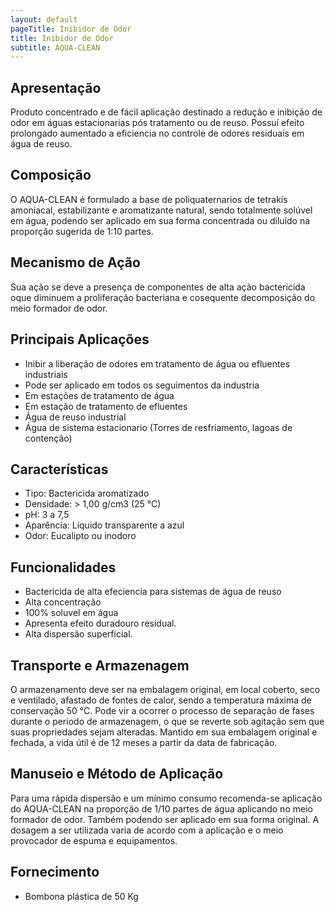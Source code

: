 ```yaml
---
layout: default
pageTitle: Inibidor de Odor
title: Inibidor de Odor
subtitle: AQUA-CLEAN
---
```



## Apresentação
Produto concentrado e de fácil aplicação destinado a redução e inibição de odor em águas estacionarias pós tratamento ou de reuso.
Possuí efeito prolongado aumentado a eficiencia no controle de odores residuais em água de reuso.

## Composição
O AQUA-CLEAN é formulado a base de poliquaternarios de tetrakis amoniacal, estabilizante e aromatizante natural,  sendo totalmente solúvel em água, podendo ser aplicado em sua forma concentrada ou diluido na proporção sugerida de 1:10 partes.

## Mecanismo de Ação

Sua ação se deve a presença de componentes de alta ação bactericida oque diminuem a proliferação bacteriana e cosequente decomposição do meio formador de odor.  

## Principais Aplicações

- Inibir a liberação de odores em tratamento de água ou efluentes industriais
- Pode ser aplicado em todos os seguimentos da industria
- Em estações de tratamento de água
- Em estação de tratamento de efluentes
- Água de reuso industrial
- Água de sistema estacionario (Torres de resfriamento, lagoas de contenção)

## Características

- Tipo: Bactericida aromatizado
- Densidade: > 1,00 g/cm3 (25 °C)
- pH: 3 a 7,5
- Aparência: Líquido transparente a azul
- Odor: Eucalipto ou inodoro

## Funcionalidades

- Bactericida de alta efeciencia para sistemas de água de reuso
- Alta concentração
- 100% soluvel em água
- Apresenta efeito duradouro residual.
- Alta dispersão superficial.

## Transporte e Armazenagem
O armazenamento deve ser na embalagem original, em local coberto, seco e ventilado, afastado de fontes de calor, sendo a temperatura máxima de conservação 50 °C. 
Pode vir a ocorrer o processo de separação de fases durante o período de armazenagem, o que se reverte sob agitação sem que suas propriedades sejam alteradas. 
Mantido em sua embalagem original e fechada, a vida útil é de 12 meses a partir da data de  fabricação.

## Manuseio e Método de Aplicação
Para uma rápida dispersão e um mínimo consumo recomenda-se aplicação do AQUA-CLEAN na proporção de 1/10 partes de água aplicando no meio formador de odor. 
Também podendo ser aplicado em sua forma original.
A dosagem a ser utilizada varia de acordo com a aplicação e o meio provocador de espuma e equipamentos.

## Fornecimento

- Bombona plástica de 50 Kg

